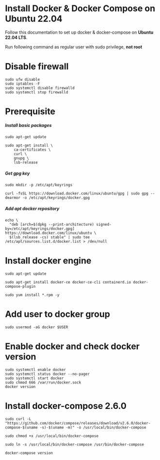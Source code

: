 # Install Docker & Docker Compose on Ubuntu 22.04
Follow this documentation to set up docker & docker-compose on __Ubuntu 22.04 LTS__.

Run following command as regular user with sudo privilege, __not root__
# Disable firewall
```
sudo ufw disable
sudo iptables -F
sudo systemctl disable firewalld
sudo systemctl stop firewalld
```
# Prerequisite
##### Install basic packages
```
sudo apt-get update

sudo apt-get install \
    ca-certificates \
    curl \
    gnupg \
    lsb-release
```
##### Get gpg key
```   
sudo mkdir -p /etc/apt/keyrings

curl -fsSL https://download.docker.com/linux/ubuntu/gpg | sudo gpg --dearmor -o /etc/apt/keyrings/docker.gpg
```
##### Add apt docker repository
```
echo \
  "deb [arch=$(dpkg --print-architecture) signed-by=/etc/apt/keyrings/docker.gpg] https://download.docker.com/linux/ubuntu \
  $(lsb_release -cs) stable" | sudo tee /etc/apt/sources.list.d/docker.list > /dev/null
```
# Install docker engine
```  
sudo apt-get update

sudo apt-get install docker-ce docker-ce-cli containerd.io docker-compose-plugin
```
```
sudo yum install *.rpm -y
```
# Add user to docker group
```
sudo usermod -aG docker $USER
```
# Enable docker and check docker version
```
sudo systemctl enable docker
sudo systemctl status docker --no-pager
sudo systemctl start docker
sudo chmod 666 /var/run/docker.sock
docker version
```
# Install docker-compose 2.6.0 
```
sudo curl -L "https://github.com/docker/compose/releases/download/v2.6.0/docker-compose-$(uname -s)-$(uname -m)" -o /usr/local/bin/docker-compose
```
```
sudo chmod +x /usr/local/bin/docker-compose
```
```
sudo ln -s /usr/local/bin/docker-compose /usr/bin/docker-compose
```
```
docker-compose version
```
